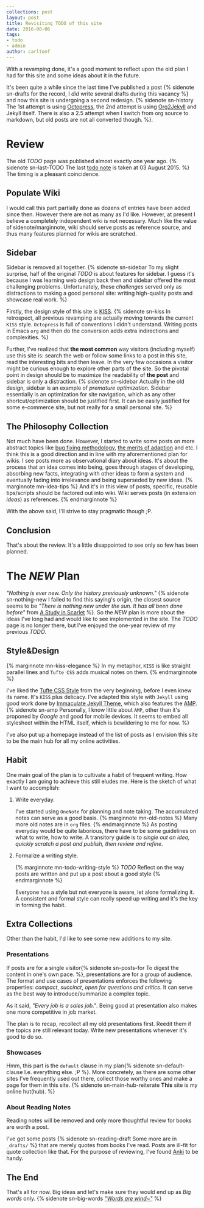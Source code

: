 ```yaml
---
collections: post
layout: post
title: Revisiting TODO of this site
date: 2016-08-06
tags: 
- todo
- admin
author: carltonf
---
```


With a revamping done, it's a good moment to reflect upon the old plan I had for
this site and some ideas about it in the future.

It's been quite a while since the last time I've published a post {% sidenote
sn-drafts for the record, I *did* write several drafts during this vacancy %}
and now this site is undergoing a second redesign. {% sidenote sn-history The
1st attempt is using [Octopress](http://octopress.org/), the 2nd attempt is
using [Org2Jekyll](https://github.com/ardumont/org2jekyll) and Jekyll itself.
There is also a 2.5 attempt when I switch from org source to markdown, but old
posts are not all converted though. %}.


# Review

The old *TODO* page was published almost exactly one year ago. {% sidenote sn-last-TODO The
last [todo note](http://carltonf.github.io/post/old-todo-page) is taken at 03
August 2015. %} The timing is a pleasant coincidence.


## Populate Wiki

I would call this part partially done as dozens of entries have been added since
then. However there are not as many as I'd like. However, at present I believe
a completely independent wiki is not necessary. Much like the value of
sidenote/marginnote, wiki should serve posts as reference source, and thus many
features planned for wikis are scratched.


## Sidebar

Sidebar is removed all together. {% sidenote sn-sidebar To my slight
surprise, half of the original *TODO* is about features for sidebar. I guess
it's because I was learning web design back then and sidebar offered the most
challenging problems. Unfortunately, these *challenges* served only as
distractions to making a good personal site: writing high-quality posts and
showcase real work. %}

Firstly, the design style of this site is [KISS](https://en.wikipedia.org/wiki/KISS_principle). 
{% sidenote sn-kiss 
In retrospect, all previous revamping are actually moving towards the current
`KISS` style. `Octopress` is full of conventions I didn't understand. Writing
posts in Emacs `org` and then do the conversion adds extra indirections and
complexities.
%}

Further, I've realized that **the most common** way visitors (including myself)
use this site is: search the web or follow some links to a post in this site,
read the interesting bits and then leave. In the very few occasions a visitor
might be curious enough to explore other parts of the site. So the pivotal point
in design should be to maximize the readability of **the post** and sidebar is
only a distraction. {% sidenote sn-sidebar Actually in the old design, sidebar
is an example of *premature optimization*. Sidebar essentially is an
optimization for site navigation, which as any other shortcut/optimization
should be justified first. It can be easily justified for some e-commerce site,
but not really for a small personal site. %}


## The Philosophy Collection

Not much have been done. However, I started to write some posts on more
abstract topics like [bug fixing
methodology](http://carltonf.github.io/post/a-workflow-for-bug-fixing), [the
merits of adaption](http://carltonf.github.io/post/adapt-vs-configure) and etc.
I think this is a good direction and in line with my aforementioned plan for
wikis. I see posts more as observational diary about ideas. It's about the
process that an idea comes into being, goes through stages of developing,
absorbing new facts, integrating with other ideas to form a system and
eventually fading into irrelevance and being superseded by new ideas. 
{% marginnote mn-idea-tips %} And it's in this view of posts, specific, reusable
tips/scripts should be factored out into wiki. Wiki serves posts (in extension
*ideas*) as references. {% endmarginnote %}

With the above said, I'll strive to stay pragmatic though ;P.


## Conclusion

That's about the review. It's a little disappointed to see only so few has been
planned.


# The *NEW* Plan

*"Nothing is ever new. Only the history previously unknown."* {%
sidenote sn-nothing-new I failed to find this saying's origin, the
closest source seems to be *"There is nothing new under the sun. It has all
been done before"* from [A Study in
Scarlet](https://en.wikipedia.org/wiki/A_Study_in_Scarlet) %}. So the *NEW*
plan is more about the ideas I've long had and would like to see implemented in
the site. The *TODO* page is no longer there, but I've enjoyed the one-year
review of my previous *TODO*.

## Style&Design

{% marginnote mn-kiss-elegance %} In my metaphor, `KISS` is like straight parallel
lines and `Tufte CSS` adds musical notes on them. {% endmarginnote %}

I've liked the [Tufte CSS Style](https://edwardtufte.github.io/tufte-css/) from
the very beginning, before I even knew its name. It's `KISS` plus delicacy. I've
adapted this style with `Jekyll` using good work done by
[Immaculate Jekyll Theme](https://cdn.ampproject.org/c/siawyoung.com/immaculate/),
which also features the
[AMP](https://www.ampproject.org/docs/get_started/about-amp.html). {% sidenote
sn-amp Personally, I know little about `AMP`, other than it's proponed by
*Google* and good for mobile devices. It seems to embed all stylesheet within
the HTML itself, which is bewildering to me for now. %}

I've also put up a homepage instead of the list of posts as I envision this site
to be the main hub for all my online activities.


## Habit

One main goal of the plan is to cultivate a habit of frequent writing. How
exactly I am going to achieve this still eludes me. Here is the sketch of what
I want to accomplish:

1. Write everyday.

   I've started using `OneNote` for planning and note taking. The accumulated
   notes can serve as a good basis. {% marginnote mn-old-notes %} Many more old
   notes are in `org` files. {% endmarginnote %} As posting everyday would be quite
   laborious, there have to be some guidelines on what to write, how to write. A
   transitory guide is to *single out an idea, quickly scratch a post and
   publish, then review and refine*.

2. Formalize a writing style.

   {% marginnote mn-todo-writing-style %} *TODO* Reflect on the way posts are
   written and put up a post about a good style {% endmarginnote %}

   Everyone has a style but not everyone is aware, let alone formalizing it. A
   consistent and formal style can really speed up writing and it's the key in
   forming the habit.


## Extra Collections

Other than the habit, I'd like to see some new additions to my site.


### Presentations

If posts are for a single visitor{% sidenote sn-posts-for To digest the content
in one's own pace. %}, presentations are for a group of audience. The format
and use cases of presentations enforces the following properties: *compact*,
*succinct*, *open for questions and critics*. It can serve as the best way to
introduce/summarize a complex topic.

As it said, *"Every job is a sales job."*. Being good at presentation also
makes one more competitive in job market.

The plan is to recap, recollect all my old presentations first. Reedit them if
the topics are still relevant today. Write new presentations whenever it's good
to do so.


### Showcases

Hmm, this part is the `default` clause in my plan{% sidenote sn-default-clause
I.e. everything else. ;P %}. More concretely, as there are some other sites
I've frequently used out there, collect those worthy ones and make a page for
them in this site. {% sidenote sn-main-hub-reiterate **This** site is my online
hut(hub). %}


### About Reading Notes

Reading notes will be removed and only more thoughtful review for books are
worth a post.

I've got some posts {% sidenote sn-reading-draft Some more are in `_drafts/` %}
that are merely quotes from books I've read. Posts are ill-fit for quote
collection like that. For the purpose of reviewing, I've found
[Anki](http://ankisrs.net/) to be handy.


## The End

That's all for now. Big ideas and let's make sure they would end up as *Big
words* only. {% sidenote sn-big-words [*"Words are
wind~"*](http://www.thefrisky.com/2012-05-16/12-words-and-phrases-from-game-of-thrones-that-need-to-be-part-of-your-vocabulary/)
%}
